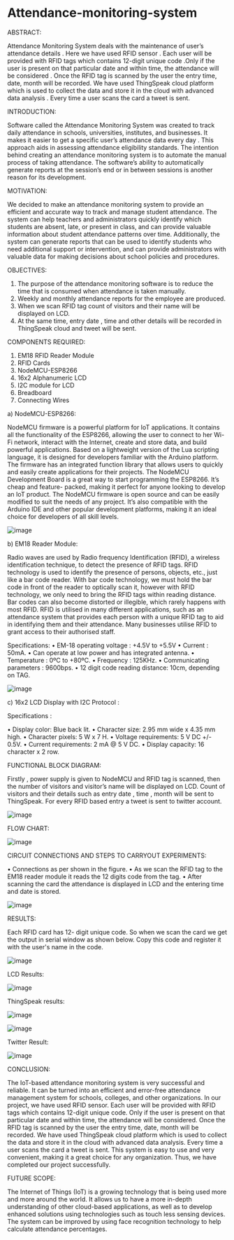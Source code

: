 # Attendance-monitoring-system
ABSTRACT:

Attendance Monitoring System deals with the maintenance of user’s attendance details . Here we have used RFID sensor . Each user will be provided with RFID tags which contains 12-digit unique code .Only if the user is present on that particular date and within time, the attendance will be considered . Once the RFID tag is scanned by the user the entry time, date, month will be recorded. We have used ThingSpeak cloud platform which is used to collect the data and store it in the cloud with advanced data analysis . Every time a user scans the card a tweet is sent.

INTRODUCTION:

Software called the Attendance Monitoring System was created to track daily attendance in schools, universities, institutes, and businesses. It makes it easier to get a specific user’s attendance data every day . This approach aids in assessing attendance eligibility standards. The intention behind creating an attendance monitoring system is to automate the manual process of taking attendance. The software’s ability to automatically generate reports at the session’s end or in between sessions is another reason for its development.

MOTIVATION:

We decided to make an attendance monitoring system to provide an efficient and accurate way to track and manage student attendance. The system can help teachers and administrators quickly identify which students are absent, late, or present in class, and can provide valuable information about student attendance patterns over time. Additionally, the system can generate reports that can be used to identify students who need additional support or intervention, and can provide administrators with valuable data for making decisions about school policies and procedures.

OBJECTIVES:

1. The purpose of the attendance monitoring software is to reduce the time
   that is consumed when attendance is taken manually.
2. Weekly and monthly attendance reports for the employee are produced.
3. When we scan RFID tag count of visitors and their name will be displayed on LCD.
4. At the same time, entry date , time and other details will be recorded in ThingSpeak cloud and tweet will be sent.

COMPONENTS REQUIRED:

1. EM18 RFID Reader Module
2. RFID Cards
3. NodeMCU-ESP8266
4. 16x2 Alphanumeric LCD
5. I2C module for LCD
6. Breadboard
7. Connecting Wires


a) NodeMCU-ESP8266:
   
NodeMCU firmware is a powerful platform for IoT applications. It contains all the functionality of the ESP8266, allowing the user to connect to her Wi-Fi
network, interact with the Internet, create and store data, and build powerful
applications. Based on a lightweight version of the Lua scripting language, it
is designed for developers familiar with the Arduino platform. The firmware
has an integrated function library that allows users to quickly and easily
create applications for their projects. The NodeMCU Development Board is
a great way to start programming the ESP8266. It’s cheap and feature-
packed, making it perfect for anyone looking to develop an IoT product. The
NodeMCU firmware is open source and can be easily modified to suit the
needs of any project. It’s also compatible with the Arduino IDE and other
popular development platforms, making it an ideal choice for developers of
all skill levels.


![image](https://github.com/sahana14ankad/Attendance-monitoring-system/assets/136897959/185a9917-4184-41ee-b529-8b745839828c)


b) EM18 Reader Module:

Radio waves are used by Radio frequency Identification (RFID), a wireless
identification technique, to detect the presence of RFID tags. RFID technology is used to identify the presence of persons, objects, etc., just like a bar
code reader. With bar code technology, we must hold the bar code in front of
the reader to optically scan it, however with RFID technology, we only need
to bring the RFID tags within reading distance. Bar codes can also become
distorted or illegible, which rarely happens with most RFID. RFID is utilised
in many different applications, such as an attendance system that provides
each person with a unique RFID tag to aid in identifying them and their
attendance. Many businesses utilise RFID to grant access to their authorised
staff.

Specifications:
• EM-18 operating voltage : +4.5V to +5.5V
• Current : 50mA.
• Can operate at low power and has integrated antenna.
• Temperature : 0ºC to +80ºC.
• Frequency : 125KHz.
• Communicating parameters : 9600bps.
• 12 digit code reading distance: 10cm, depending on TAG.


![image](https://github.com/sahana14ankad/Attendance-monitoring-system/assets/136897959/65ba197c-b0b9-4243-af5d-6fb73f9a8f1c)



c) 16x2 LCD Display with I2C Protocol :

Specifications :

• Display color: Blue back lit.
• Character size: 2.95 mm wide x 4.35 mm high.
• Character pixels: 5 W x 7 H.
• Voltage requirements: 5 V DC +/- 0.5V.
• Current requirements: 2 mA @ 5 V DC.
• Display capacity: 16 character x 2 row.




FUNCTIONAL BLOCK DIAGRAM:

Firstly , power supply is given to NodeMCU and RFID tag is scanned, then the number of visitors and visitor’s name will be displayed on LCD. Count of visitors and their details such as entry date , time , month will be sent to ThingSpeak. For every RFID based entry a tweet is sent to twitter account.


![image](https://github.com/sahana14ankad/Attendance-monitoring-system/assets/136897959/14b88bee-0298-4e67-8dfd-a3bf0c6fbdcd)



FLOW CHART:


![image](https://github.com/sahana14ankad/Attendance-monitoring-system/assets/136897959/c9f875b2-2a5d-4113-9c1b-763ff675cea9)


CIRCUIT CONNECTIONS AND STEPS TO CARRYOUT EXPERIMENTS:

• Connections as per shown in the figure.
• As we scan the RFID tag to the EM18 reader module it reads the 12
  digits code from the tag.
• After scanning the card the attendance is displayed in LCD and the
  entering time and date is stored.


![image](https://github.com/sahana14ankad/Attendance-monitoring-system/assets/136897959/dee7200c-e5de-4e6e-8f83-e19a3b207b8a)


RESULTS:

Each RFID card has 12- digit unique code. So when we scan the card we get the output in serial window as shown below. Copy this code and register it with the user's name in the code.


![image](https://github.com/sahana14ankad/Attendance-monitoring-system/assets/136897959/1122d644-f537-4b1e-868a-052ff34d98a5)


LCD Results:

![image](https://github.com/sahana14ankad/Attendance-monitoring-system/assets/136897959/97e91471-b91a-4c6a-9d57-822817a8582b)


ThingSpeak results:

![image](https://github.com/sahana14ankad/Attendance-monitoring-system/assets/136897959/a51d3712-57dd-4097-a764-8063cec65cae)


![image](https://github.com/sahana14ankad/Attendance-monitoring-system/assets/136897959/4b839fa2-5a14-4bda-98e2-322f2113d8c9)


Twitter Result:


![image](https://github.com/sahana14ankad/Attendance-monitoring-system/assets/136897959/e1f3cd71-479e-440b-8418-b079ef1098de)


CONCLUSION:

The IoT-based attendance monitoring system is very successful and reliable. It can be turned into an efficient and error-free attendance management system for schools, colleges, and other organizations. In our project, we have used RFID sensor. Each user will be provided with RFID tags which contains 12-digit unique code. Only if the user is present on that particular date and within time, the attendance will be considered. Once the RFID tag is scanned by the user the entry time, date, month will be recorded. We have used ThingSpeak cloud platform which is used to collect the data and store it in the cloud with advanced data analysis. Every time a user scans the card a tweet is sent. This system is easy to use and very convenient, making it a great choice for any organization. Thus, we have completed our project successfully.

FUTURE SCOPE:

The Internet of Things (IoT) is a growing technology that is being used more and more around the world. It allows us to have a more in-depth understanding of other cloud-based applications, as well as to develop enhanced solutions using technologies such as touch less sensing devices. The system can be improved by using face recognition technology to help calculate attendance percentages.



